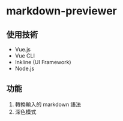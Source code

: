 # markdown-previewer

## 使用技術

- Vue.js
- Vue CLI
- Inkline (UI Framework)
- Node.js

## 功能

1. 轉換輸入的 markdown 語法
2. 深色模式
